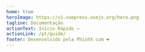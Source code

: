 ```yaml
---
home: true
heroImage: https://v1.vuepress.vuejs.org/hero.png
tagline: Documentação
actionText: Início Rápido →
actionLink: /pt/guide/
footer: Desenvolvido pela PhishX com ❤️
---
```


